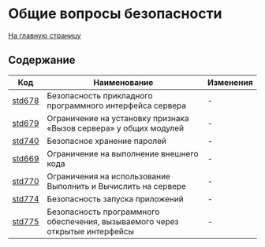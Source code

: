 # Общие вопросы безопасности

[На главную страницу](../README.MD)

## Содержание

| Код | Наименование | Изменения |
|-|-|-|
| [std678](https://its.1c.ru/db/v8std#content:678:hdoc) | Безопасность прикладного программного интерфейса сервера | - |
| [std679](https://its.1c.ru/db/v8std#content:679:hdoc) | Ограничение на установку признака «Вызов сервера» у общих модулей | - |
| [std740](https://its.1c.ru/db/v8std#content:740:hdoc) | Безопасное хранение паролей | - |
| [std669](https://its.1c.ru/db/v8std#content:669:hdoc) | Ограничение на выполнение внешнего кода | - |
| [std770](https://its.1c.ru/db/v8std/content/770/hdoc) | Ограничения на использование Выполнить и Вычислить на сервере | - |
| [std774](https://its.1c.ru/db/v8std#content:774:hdoc) | Безопасность запуска приложений | - |
| [std775](https://its.1c.ru/db/v8std#content:775:hdoc) | Безопасность программного обеспечения, вызываемого через открытые интерфейсы | - |